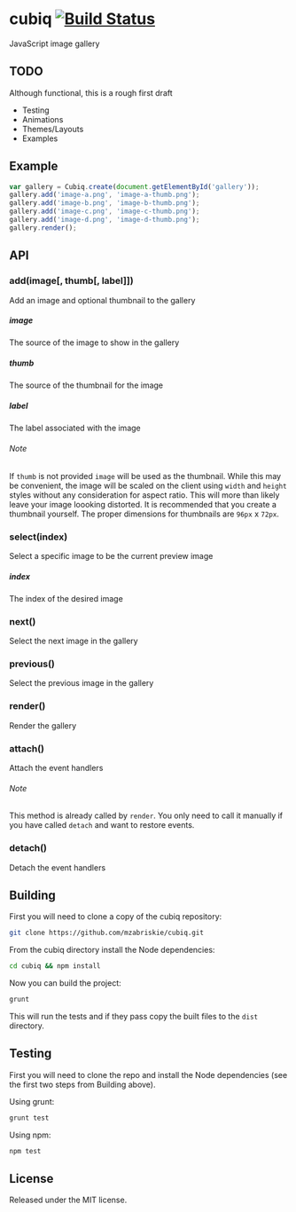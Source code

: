 cubiq [![Build Status](https://travis-ci.org/mzabriskie/cubiq.png?branch=master)](https://travis-ci.org/mzabriskie/cubiq)
===========

JavaScript image gallery

## TODO
Although functional, this is a rough first draft

* Testing
* Animations
* Themes/Layouts
* Examples

## Example

```js
var gallery = Cubiq.create(document.getElementById('gallery'));
gallery.add('image-a.png', 'image-a-thumb.png');
gallery.add('image-b.png', 'image-b-thumb.png');
gallery.add('image-c.png', 'image-c-thumb.png');
gallery.add('image-d.png', 'image-d-thumb.png');
gallery.render();
```

## API

### add(image[, thumb[, label]])
Add an image and optional thumbnail to the gallery

##### image
The source of the image to show in the gallery

##### thumb
The source of the thumbnail for the image

##### label
The label associated with the image

###### Note
If `thumb` is not provided `image` will be used as the thumbnail. While this may be convenient, the image will be scaled on the client using `width` and `height` styles without any consideration for aspect ratio. This will more than likely leave your image loooking distorted. It is recommended that you create a thumbnail yourself. The proper dimensions for thumbnails are `96px` x `72px`.

### select(index)
Select a specific image to be the current preview image

##### index
The index of the desired image

### next()
Select the next image in the gallery

### previous()
Select the previous image in the gallery

### render()
Render the gallery

### attach()
Attach the event handlers

###### Note
This method is already called by `render`. You only need to call it manually if you have called `detach` and want to restore events.

### detach()
Detach the event handlers

## Building

First you will need to clone a copy of the cubiq repository:

```bash
git clone https://github.com/mzabriskie/cubiq.git
```

From the cubiq directory install the Node dependencies:

```bash
cd cubiq && npm install
```

Now you can build the project:

```bash
grunt
```

This will run the tests and if they pass copy the built files to the `dist` directory.

## Testing

First you will need to clone the repo and install the Node dependencies (see the first two steps from Building above).

Using grunt:

```bash
grunt test
```

Using npm:

```bash
npm test
```

## License

Released under the MIT license.